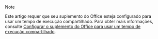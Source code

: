 > [!NOTE]
> Este artigo requer que seu suplemento do Office esteja configurado para usar um tempo de execução compartilhado. Para obter mais informações, consulte [Configurar o suplemento do Office para usar um tempo de execução compartilhado](../excel/configure-your-add-in-to-use-a-shared-runtime.md).